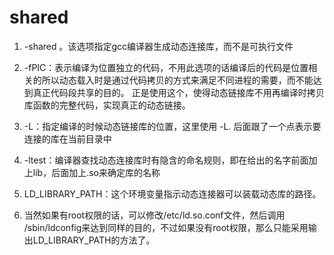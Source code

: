 # shared

1. -shared 。该选项指定gcc编译器生成动态连接库，而不是可执行文件
2. -fPIC：表示编译为位置独立的代码，不用此选项的话编译后的代码是位置相关的所以动态载入时是通过代码拷贝的方式来满足不同进程的需要，而不能达到真正代码段共享的目的。
    正是使用这个，使得动态链接库不用再编译时拷贝库函数的完整代码，实现真正的动态链接。
3. -L：指定编译的时候动态链接库的位置，这里使用 -L. 后面跟了一个点表示要连接的库在当前目录中
4. -ltest：编译器查找动态连接库时有隐含的命名规则，即在给出的名字前面加上lib，后面加上.so来确定库的名称


1. LD_LIBRARY_PATH：这个环境变量指示动态连接器可以装载动态库的路径。
2. 当然如果有root权限的话，可以修改/etc/ld.so.conf文件，然后调用 /sbin/ldconfig来达到同样的目的，不过如果没有root权限，那么只能采用输出LD_LIBRARY_PATH的方法了。

